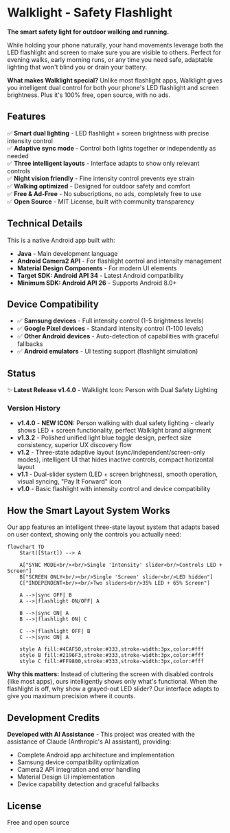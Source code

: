 # Walklight - Safety Flashlight

**The smart safety light for outdoor walking and running.**

While holding your phone naturally, your hand movements leverage both the LED flashlight and screen to make sure you are visible to others. Perfect for evening walks, early morning runs, or any time you need safe, adaptable lighting that won't blind you or drain your battery.

**What makes Walklight special?** Unlike most flashlight apps, Walklight gives you intelligent dual control for both your phone's LED flashlight and screen brightness. Plus it's 100% free, open source, with no ads. 

## Features

✅ **Smart dual lighting** - LED flashlight + screen brightness with precise intensity control  
✅ **Adaptive sync mode** - Control both lights together or independently as needed  
✅ **Three intelligent layouts** - Interface adapts to show only relevant controls  
✅ **Night vision friendly** - Fine intensity control prevents eye strain  
✅ **Walking optimized** - Designed for outdoor safety and comfort  
✅ **Free & Ad-Free** - No subscriptions, no ads, completely free to use  
✅ **Open Source** - MIT License, built with community transparency

## Technical Details

This is a native Android app built with:
- **Java** - Main development language
- **Android Camera2 API** - For flashlight control and intensity management
- **Material Design Components** - For modern UI elements
- **Target SDK: Android API 34** - Latest Android compatibility
- **Minimum SDK: Android API 26** - Supports Android 8.0+

## Device Compatibility

- ✅ **Samsung devices** - Full intensity control (1-5 brightness levels)
- ✅ **Google Pixel devices** - Standard intensity control (1-100 levels)
- ✅ **Other Android devices** - Auto-detection of capabilities with graceful fallbacks
- ✅ **Android emulators** - UI testing support (flashlight simulation)

## Status

✨ **Latest Release v1.4.0** - Walklight Icon: Person with Dual Safety Lighting

### Version History
- **v1.4.0** - **NEW ICON:** Person walking with dual safety lighting - clearly shows LED + screen functionality, perfect Walklight brand alignment
- **v1.3.2** - Polished unified light blue toggle design, perfect size consistency, superior UX discovery flow
- **v1.2** - Three-state adaptive layout (sync/independent/screen-only modes), intelligent UI that hides inactive controls, compact horizontal layout
- **v1.1** - Dual-slider system (LED + screen brightness), smooth operation, visual syncing, "Pay It Forward" icon  
- **v1.0** - Basic flashlight with intensity control and device compatibility

## How the Smart Layout System Works

Our app features an intelligent three-state layout system that adapts based on user context, showing only the controls you actually need:

```mermaid
flowchart TD
    Start([Start]) --> A
    
    A["SYNC MODE<br/><br/>Single 'Intensity' slider<br/>Controls LED + Screen"]
    B["SCREEN ONLY<br/><br/>Single 'Screen' slider<br/>LED hidden"]  
    C["INDEPENDENT<br/><br/>Two sliders<br/>35% LED + 65% Screen"]
    
    A -->|sync OFF| B
    A -->|flashlight ON/OFF| A
    
    B -->|sync ON| A
    B -->|flashlight ON| C
    
    C -->|flashlight OFF| B
    C -->|sync ON| A
    
    style A fill:#4CAF50,stroke:#333,stroke-width:3px,color:#fff
    style B fill:#2196F3,stroke:#333,stroke-width:3px,color:#fff  
    style C fill:#FF9800,stroke:#333,stroke-width:3px,color:#fff
```

**Why this matters:** Instead of cluttering the screen with disabled controls (like most apps), ours intelligently shows only what's functional. When the flashlight is off, why show a grayed-out LED slider? Our interface adapts to give you maximum precision where it counts.

## Development Credits

**Developed with AI Assistance** - This project was created with the assistance of Claude (Anthropic's AI assistant), providing:
- Complete Android app architecture and implementation
- Samsung device compatibility optimization
- Camera2 API integration and error handling
- Material Design UI implementation
- Device capability detection and graceful fallbacks

## License

Free and open source
